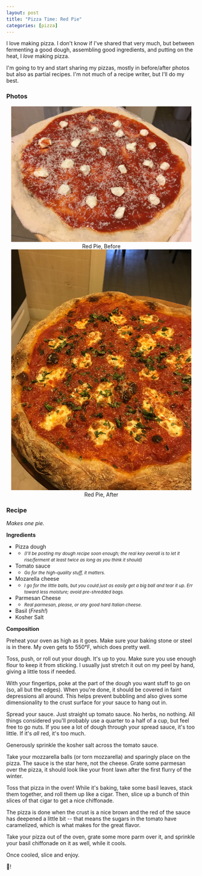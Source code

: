 ```yaml
---
layout: post
title: "Pizza Time: Red Pie"
categories: [pizza]
---
```


I love making pizza. I don't know if I've shared that very much, but between fermenting a good dough, assembling good ingredients, and putting on the heat, I _love_ making pizza.

I'm going to try and start sharing my pizzas, mostly in before/after photos but also as partial recipes. I'm not much of a recipe writer, but I'll do my best.

### Photos
<div style="width: 95%; margin-left: auto; margin-right: auto;">
	<div style="display: inline-block; width: auto; text-align: center;">
		<img src="/images/pizza/red_pie/1.jpg" />
		<span>Red Pie, Before</span>
	</div>
	<div style="display: inline-block; width: auto; text-align: center;">
		<img src="/images/pizza/red_pie/2.jpg" />
		<span>Red Pie, After</span>
	</div>
</div>

### Recipe

_Makes one pie._

**Ingredients**

 * Pizza dough  
 * * <small>_(I'll be posting my dough recipe soon enough; the real key overall is to let it rise/ferment at least twice as long as you think it should)_</small>
 * Tomato sauce
 * * <small>_Go for the high-quality stuff, it matters._</small>
 * Mozarella cheese
 * * <small>_I go for the little balls, but you could just as easily get a big ball and tear it up. Err toward less moisture; avoid pre-shredded bags._</small>
 * Parmesan Cheese
 * * <small>_Real parmesan, please, or any good hard Italian cheese._</small>
 * Basil (_Fresh!_)
 * Kosher Salt

**Composition**

Preheat your oven as high as it goes. Make sure your baking stone or steel is in there. My oven gets to 550°F, which does pretty well.

Toss, push, or roll out your dough. It's up to you. Make sure you use enough flour to keep it from sticking. I usually just stretch it out on my peel by hand, giving a little toss if needed.

With your fingertips, poke at the part of the dough you want stuff to go on (so, all but the edges). When you're done, it should be covered in faint depressions all around. This helps prevent bubbling and also gives some dimensionality to the crust surface for your sauce to hang out in.

Spread your sauce. Just straight up tomato sauce. No herbs, no nothing. All things considered you'll probably use a quarter to a half of a cup, but feel free to go nuts. If you see a lot of dough through your spread sauce, it's too little. If it's _all_ red, it's too much.

Generously sprinkle the kosher salt across the tomato sauce.

Take your mozzarella balls (or torn mozzarella) and sparingly place on the pizza. The sauce is the star here, not the cheese. Grate some parmesan over the pizza, it should look like your front lawn after the first flurry of the winter.

Toss that pizza in the oven! While it's baking, take some basil leaves, stack them together, and roll them up like a cigar. Then, slice up a bunch of thin slices of that cigar to get a nice chiffonade.

The pizza is done when the crust is a nice brown and the red of the sauce has deepened a little bit -- that means the sugars in the tomato have caramelized, which is what makes for the great flavor.

Take your pizza out of the oven, grate some more parm over it, and sprinkle your basil chiffonade on it as well, while it cools.

Once cooled, slice and enjoy.

🍕!